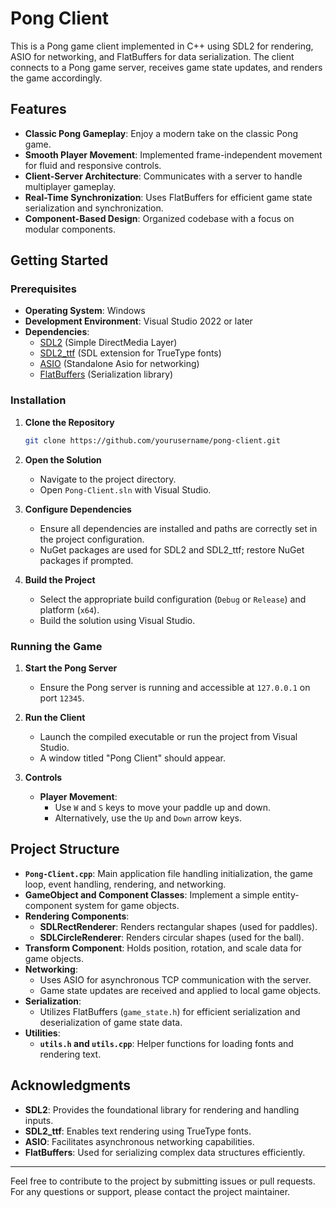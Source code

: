 # Pong Client

This is a Pong game client implemented in C++ using SDL2 for rendering, ASIO for networking, and FlatBuffers for data serialization. The client connects to a Pong game server, receives game state updates, and renders the game accordingly.

## Features

- **Classic Pong Gameplay**: Enjoy a modern take on the classic Pong game.
- **Smooth Player Movement**: Implemented frame-independent movement for fluid and responsive controls.
- **Client-Server Architecture**: Communicates with a server to handle multiplayer gameplay.
- **Real-Time Synchronization**: Uses FlatBuffers for efficient game state serialization and synchronization.
- **Component-Based Design**: Organized codebase with a focus on modular components.

## Getting Started

### Prerequisites

- **Operating System**: Windows
- **Development Environment**: Visual Studio 2022 or later
- **Dependencies**:
  - [SDL2](https://www.libsdl.org/) (Simple DirectMedia Layer)
  - [SDL2_ttf](https://www.libsdl.org/projects/SDL_ttf/) (SDL extension for TrueType fonts)
  - [ASIO](https://think-async.com/Asio/) (Standalone Asio for networking)
  - [FlatBuffers](https://google.github.io/flatbuffers/) (Serialization library)

### Installation

1. **Clone the Repository**

   ```bash
   git clone https://github.com/yourusername/pong-client.git
   ```

2. **Open the Solution**

   - Navigate to the project directory.
   - Open `Pong-Client.sln` with Visual Studio.

3. **Configure Dependencies**

   - Ensure all dependencies are installed and paths are correctly set in the project configuration.
   - NuGet packages are used for SDL2 and SDL2_ttf; restore NuGet packages if prompted.

4. **Build the Project**

   - Select the appropriate build configuration (`Debug` or `Release`) and platform (`x64`).
   - Build the solution using Visual Studio.

### Running the Game

1. **Start the Pong Server**

   - Ensure the Pong server is running and accessible at `127.0.0.1` on port `12345`.

2. **Run the Client**

   - Launch the compiled executable or run the project from Visual Studio.
   - A window titled "Pong Client" should appear.

3. **Controls**

   - **Player Movement**:
     - Use `W` and `S` keys to move your paddle up and down.
     - Alternatively, use the `Up` and `Down` arrow keys.

## Project Structure

- **`Pong-Client.cpp`**: Main application file handling initialization, the game loop, event handling, rendering, and networking.
- **GameObject and Component Classes**: Implement a simple entity-component system for game objects.
- **Rendering Components**:
  - **SDLRectRenderer**: Renders rectangular shapes (used for paddles).
  - **SDLCircleRenderer**: Renders circular shapes (used for the ball).
- **Transform Component**: Holds position, rotation, and scale data for game objects.
- **Networking**:
  - Uses ASIO for asynchronous TCP communication with the server.
  - Game state updates are received and applied to local game objects.
- **Serialization**:
  - Utilizes FlatBuffers (`game_state.h`) for efficient serialization and deserialization of game state data.
- **Utilities**:
  - **`utils.h` and `utils.cpp`**: Helper functions for loading fonts and rendering text.

## Acknowledgments

- **SDL2**: Provides the foundational library for rendering and handling inputs.
- **SDL2_ttf**: Enables text rendering using TrueType fonts.
- **ASIO**: Facilitates asynchronous networking capabilities.
- **FlatBuffers**: Used for serializing complex data structures efficiently.

---

Feel free to contribute to the project by submitting issues or pull requests. For any questions or support, please contact the project maintainer.
